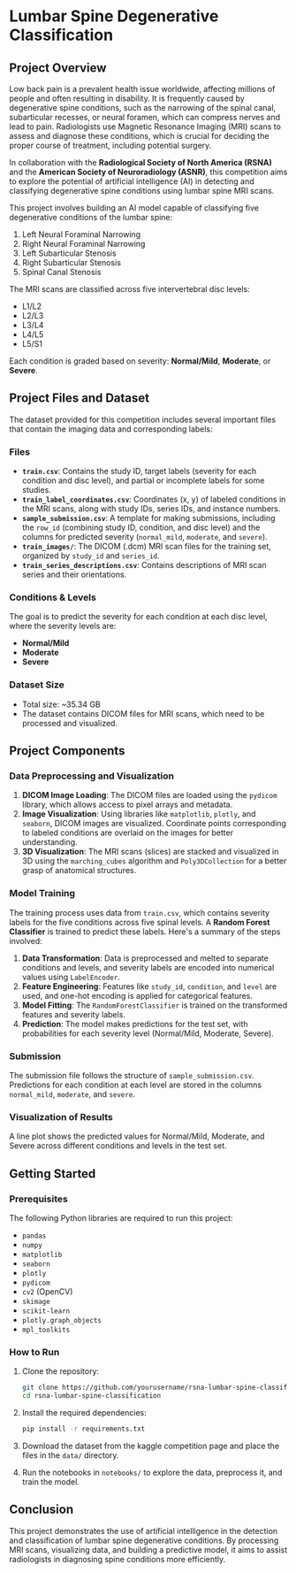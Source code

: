 # Lumbar Spine Degenerative Classification

## Project Overview

Low back pain is a prevalent health issue worldwide, affecting millions of people and often resulting in disability. It is frequently caused by degenerative spine conditions, such as the narrowing of the spinal canal, subarticular recesses, or neural foramen, which can compress nerves and lead to pain. Radiologists use Magnetic Resonance Imaging (MRI) scans to assess and diagnose these conditions, which is crucial for deciding the proper course of treatment, including potential surgery.

In collaboration with the **Radiological Society of North America (RSNA)** and the **American Society of Neuroradiology (ASNR)**, this competition aims to explore the potential of artificial intelligence (AI) in detecting and classifying degenerative spine conditions using lumbar spine MRI scans.

This project involves building an AI model capable of classifying five degenerative conditions of the lumbar spine:

1. Left Neural Foraminal Narrowing
2. Right Neural Foraminal Narrowing
3. Left Subarticular Stenosis
4. Right Subarticular Stenosis
5. Spinal Canal Stenosis

The MRI scans are classified across five intervertebral disc levels:

- L1/L2
- L2/L3
- L3/L4
- L4/L5
- L5/S1

Each condition is graded based on severity: **Normal/Mild**, **Moderate**, or **Severe**.

## Project Files and Dataset

The dataset provided for this competition includes several important files that contain the imaging data and corresponding labels:

### Files

- **`train.csv`**: Contains the study ID, target labels (severity for each condition and disc level), and partial or incomplete labels for some studies.
- **`train_label_coordinates.csv`**: Coordinates (x, y) of labeled conditions in the MRI scans, along with study IDs, series IDs, and instance numbers.
- **`sample_submission.csv`**: A template for making submissions, including the `row_id` (combining study ID, condition, and disc level) and the columns for predicted severity (`normal_mild`, `moderate`, and `severe`).
- **`train_images/`**: The DICOM (.dcm) MRI scan files for the training set, organized by `study_id` and `series_id`.
- **`train_series_descriptions.csv`**: Contains descriptions of MRI scan series and their orientations.

### Conditions & Levels

The goal is to predict the severity for each condition at each disc level, where the severity levels are:

- **Normal/Mild**
- **Moderate**
- **Severe**

### Dataset Size

- Total size: ~35.34 GB
- The dataset contains DICOM files for MRI scans, which need to be processed and visualized.

## Project Components

### Data Preprocessing and Visualization

1. **DICOM Image Loading**: The DICOM files are loaded using the `pydicom` library, which allows access to pixel arrays and metadata.
2. **Image Visualization**: Using libraries like `matplotlib`, `plotly`, and `seaborn`, DICOM images are visualized. Coordinate points corresponding to labeled conditions are overlaid on the images for better understanding.
3. **3D Visualization**: The MRI scans (slices) are stacked and visualized in 3D using the `marching_cubes` algorithm and `Poly3DCollection` for a better grasp of anatomical structures.

### Model Training

The training process uses data from `train.csv`, which contains severity labels for the five conditions across five spinal levels. A **Random Forest Classifier** is trained to predict these labels. Here's a summary of the steps involved:

1. **Data Transformation**: Data is preprocessed and melted to separate conditions and levels, and severity labels are encoded into numerical values using `LabelEncoder`.
2. **Feature Engineering**: Features like `study_id`, `condition`, and `level` are used, and one-hot encoding is applied for categorical features.
3. **Model Fitting**: The `RandomForestClassifier` is trained on the transformed features and severity labels.
4. **Prediction**: The model makes predictions for the test set, with probabilities for each severity level (Normal/Mild, Moderate, Severe).

### Submission

The submission file follows the structure of `sample_submission.csv`. Predictions for each condition at each level are stored in the columns `normal_mild`, `moderate`, and `severe`.

### Visualization of Results

A line plot shows the predicted values for Normal/Mild, Moderate, and Severe across different conditions and levels in the test set.

## Getting Started

### Prerequisites

The following Python libraries are required to run this project:

- `pandas`
- `numpy`
- `matplotlib`
- `seaborn`
- `plotly`
- `pydicom`
- `cv2` (OpenCV)
- `skimage`
- `scikit-learn`
- `plotly.graph_objects`
- `mpl_toolkits`

### How to Run

1. Clone the repository:

   ```bash
   git clone https://github.com/yourusername/rsna-lumbar-spine-classification.git
   cd rsna-lumbar-spine-classification
   ```

2. Install the required dependencies:

   ```bash
   pip install -r requirements.txt
   ```

3. Download the dataset from the kaggle competition page and place the files in the `data/` directory.

4. Run the notebooks in `notebooks/` to explore the data, preprocess it, and train the model.

## Conclusion

This project demonstrates the use of artificial intelligence in the detection and classification of lumbar spine degenerative conditions. By processing MRI scans, visualizing data, and building a predictive model, it aims to assist radiologists in diagnosing spine conditions more efficiently.
